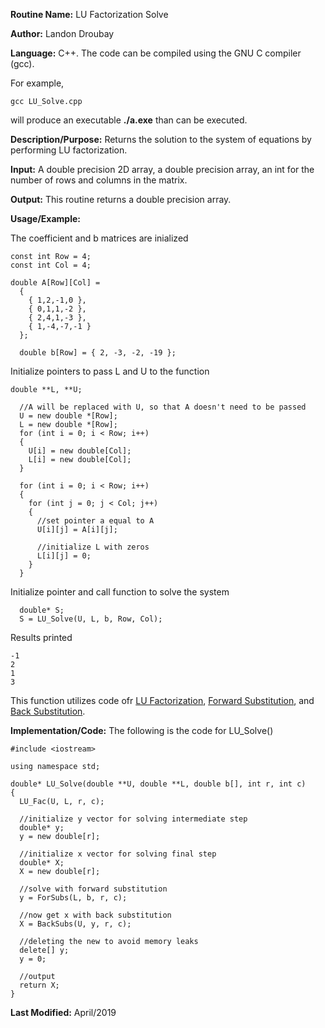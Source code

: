 **Routine Name:**           LU Factorization Solve

**Author:** Landon Droubay

**Language:** C++. The code can be compiled using the GNU C compiler (gcc).

For example,

    gcc LU_Solve.cpp

will produce an executable **./a.exe** than can be executed. 

**Description/Purpose:** Returns the solution to the system of equations by performing LU factorization.

**Input:** A double precision 2D array, a double precision array, an int for the number of rows and columns in the matrix.

**Output:** This routine returns a double precision array.

**Usage/Example:**

The coefficient and b matrices are inialized

```c_cpp
const int Row = 4;
const int Col = 4;

double A[Row][Col] =
  {
    { 1,2,-1,0 },
    { 0,1,1,-2 },
    { 2,4,1,-3 },
    { 1,-4,-7,-1 }
  };

  double b[Row] = { 2, -3, -2, -19 };
```

Initialize pointers to pass L and U to the function

```c_cpp
double **L, **U;

  //A will be replaced with U, so that A doesn't need to be passed
  U = new double *[Row];
  L = new double *[Row];
  for (int i = 0; i < Row; i++)
  {
    U[i] = new double[Col];
    L[i] = new double[Col];
  }

  for (int i = 0; i < Row; i++)
  {
    for (int j = 0; j < Col; j++)
    {
      //set pointer a equal to A
      U[i][j] = A[i][j];

      //initialize L with zeros
      L[i][j] = 0;
    }
  }
```

Initialize pointer and call function to solve the system

```c_cpp
  double* S;
  S = LU_Solve(U, L, b, Row, Col);
```

Results printed

```c_cpp
-1
2
1
3
```

This function utilizes code ofr [LU Factorization](https://lsdroubay.github.io/math5610/softwaremanual/LUFactorization), [Forward Substitution](https://lsdroubay.github.io/math5610/softwaremanual/ForwardSubstitution), and [Back Substitution](https://lsdroubay.github.io/math5610/softwaremanual/BackSubstitution).

**Implementation/Code:** The following is the code for LU_Solve()

```c_cpp
#include <iostream>

using namespace std;

double* LU_Solve(double **U, double **L, double b[], int r, int c)
{
  LU_Fac(U, L, r, c);

  //initialize y vector for solving intermediate step
  double* y;
  y = new double[r];

  //initialize x vector for solving final step
  double* X;
  X = new double[r];
  
  //solve with forward substitution
  y = ForSubs(L, b, r, c);

  //now get x with back substitution
  X = BackSubs(U, y, r, c);

  //deleting the new to avoid memory leaks
  delete[] y;
  y = 0;

  //output
  return X;
}
```
**Last Modified:** April/2019



